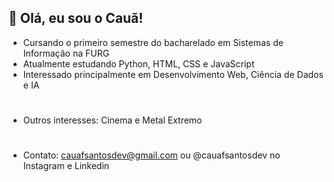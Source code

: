 ## 👋 Olá, eu sou o Cauã!


- Cursando o primeiro semestre do bacharelado em Sistemas de Informação na FURG
- Atualmente estudando Python, HTML, CSS e JavaScript
- Interessado principalmente em Desenvolvimento Web, Ciência de Dados e IA
#
- Outros interesses: Cinema e Metal Extremo
#
- Contato: cauafsantosdev@gmail.com ou @cauafsantosdev no Instagram e Linkedin
